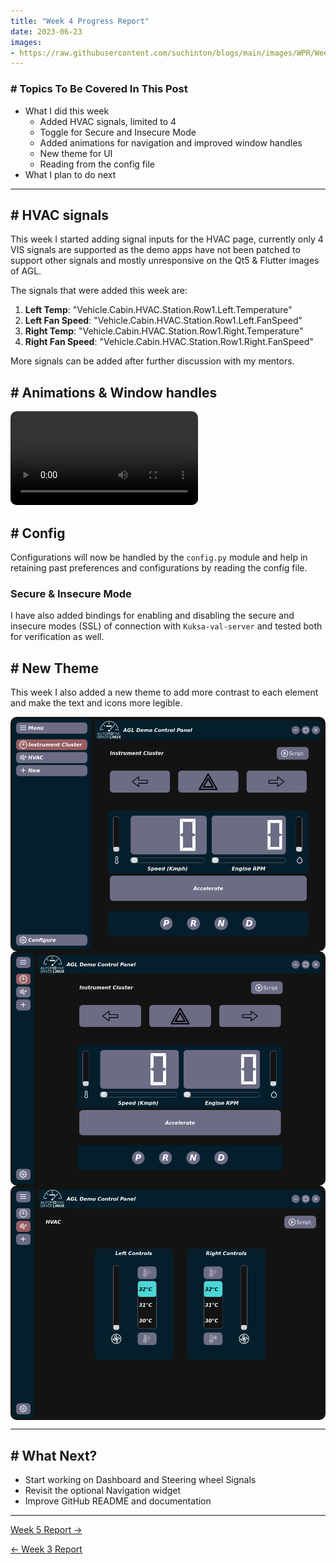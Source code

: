 ```yaml
---
title: "Week 4 Progress Report"
date: 2023-06-23
images:
- https://raw.githubusercontent.com/suchinton/blogs/main/images/WPR/Week4/GSOC Report IMG.png
---
```


### # Topics To Be Covered In This Post
- What I did this week
	- Added HVAC signals, limited to 4
	- Toggle for Secure and Insecure Mode
	- Added animations for navigation and improved window handles
	- New theme for UI
	- Reading from the config file
- What I plan to do next 

---

## # HVAC signals

This week I started adding signal inputs for the HVAC page, currently only 4 VIS signals are supported as the demo apps have not been patched to support other signals and mostly unresponsive on the Qt5 & Flutter images of AGL. 

The signals that were added this week are:
1. **Left Temp**: "Vehicle.Cabin.HVAC.Station.Row1.Left.Temperature"
2. **Left Fan Speed**: "Vehicle.Cabin.HVAC.Station.Row1.Left.FanSpeed"
3. **Right Temp**: "Vehicle.Cabin.HVAC.Station.Row1.Right.Temperature"
4. **Right Fan Speed**: "Vehicle.Cabin.HVAC.Station.Row1.Right.FanSpeed"

More signals can be added after further discussion with my mentors.

## # Animations & Window handles

<video src="https://raw.githubusercontent.com/suchinton/blogs/main/images/WPR/Week4/Demo.mp4" controls="controls" style="max-width: auto; border-radius: 10px">
</video>

## # Config

Configurations will now be handled by the `config.py` module and help in retaining past preferences and configurations by reading the config file.

### Secure & Insecure Mode

I have also added bindings for enabling and disabling the secure and insecure modes (SSL) of connection with `Kuksa-val-server` and tested both for verification as well.  

## # New Theme

This week I also added a new theme to add more contrast to each element and make the text and icons more legible.

<div style="display: flex; flex-direction: column; align-items: center;">
  <img src="https://raw.githubusercontent.com/suchinton/blogs/main/images/WPR/Week4/IMG3.png"height="auto" width="100%" style="border-radius: 10px;">
</div>

<div style="display: flex; flex-direction: column; align-items: center;">
  <img src="https://raw.githubusercontent.com/suchinton/blogs/main/images/WPR/Week4/IMG1.png"height="auto" width="100%" style="border-radius: 10px;">
</div>

<div style="display: flex; flex-direction: column; align-items: center;">
  <img src="https://raw.githubusercontent.com/suchinton/blogs/main/images/WPR/Week4/IMG2.png"height="auto" width="100%" style="border-radius: 10px;">
</div>

---
## # What Next?

- Start working on Dashboard and Steering wheel Signals
- Revisit the optional Navigation widget
- Improve GitHub README and documentation

---
[Week 5 Report →](/articles/week-5)

[← Week 3 Report](/articles/week-3)
